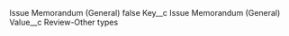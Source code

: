 <?xml version="1.0" encoding="UTF-8"?>
<CustomMetadata xmlns="http://soap.sforce.com/2006/04/metadata" xmlns:xsi="http://www.w3.org/2001/XMLSchema-instance" xmlns:xsd="http://www.w3.org/2001/XMLSchema">
    <label>Issue Memorandum (General)</label>
    <protected>false</protected>
    <values>
        <field>Key__c</field>
        <value xsi:type="xsd:string">Issue Memorandum (General)</value>
    </values>
    <values>
        <field>Value__c</field>
        <value xsi:type="xsd:string">Review-Other types</value>
    </values>
</CustomMetadata>
